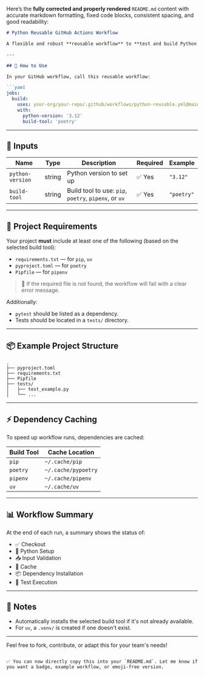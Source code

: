 Here’s the **fully corrected and properly rendered** `README.md` content with accurate markdown formatting, fixed code blocks, consistent spacing, and good readability:

````markdown
# Python Reusable GitHub Actions Workflow

A flexible and robust **reusable workflow** to **test and build Python projects** using `pip`, `poetry`, `pipenv`, or `uv`.

---

## 🚀 How to Use

In your GitHub workflow, call this reusable workflow:

```yaml
jobs:
  build:
    uses: your-org/your-repo/.github/workflows/python-reusable.yml@main
    with:
      python-version: '3.12'
      build-tool: 'poetry'
````

---

## 🔧 Inputs

| Name             | Type   | Description                                           | Required | Example    |
| ---------------- | ------ | ----------------------------------------------------- | -------- | ---------- |
| `python-version` | string | Python version to set up                              | ✅ Yes    | `"3.12"`   |
| `build-tool`     | string | Build tool to use: `pip`, `poetry`, `pipenv`, or `uv` | ✅ Yes    | `"poetry"` |

---

## 📁 Project Requirements

Your project **must** include at least one of the following (based on the selected build tool):

* `requirements.txt` — for `pip`, `uv`
* `pyproject.toml` — for `poetry`
* `Pipfile` — for `pipenv`

> 🛑 If the required file is not found, the workflow will fail with a clear error message.

Additionally:

* `pytest` should be listed as a dependency.
* Tests should be located in a `tests/` directory.

---

## 📦 Example Project Structure

```
.
├── pyproject.toml
├── requirements.txt
├── Pipfile
├── tests/
│   ├── test_example.py
│   └── ...
```

---

## ⚡ Dependency Caching

To speed up workflow runs, dependencies are cached:

| Build Tool | Cache Location      |
| ---------- | ------------------- |
| `pip`      | `~/.cache/pip`      |
| `poetry`   | `~/.cache/pypoetry` |
| `pipenv`   | `~/.cache/pipenv`   |
| `uv`       | `~/.cache/uv`       |

---

## 📊 Workflow Summary

At the end of each run, a summary shows the status of:

* ✅ Checkout
* 🐍 Python Setup
* 📥 Input Validation
* 💾 Cache
* 📦 Dependency Installation
* 🧪 Test Execution

---

## 📝 Notes

* Automatically installs the selected build tool if it's not already available.
* For `uv`, a `.venv/` is created if one doesn't exist.

---

Feel free to fork, contribute, or adapt this for your team's needs!

```

✅ You can now directly copy this into your `README.md`. Let me know if you want a badge, example workflow, or emoji-free version.
```

